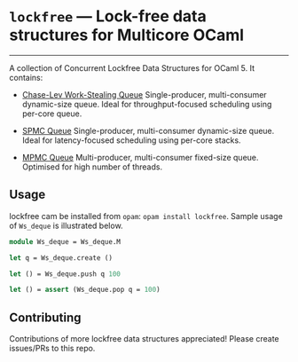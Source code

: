# `lockfree` — Lock-free data structures for Multicore OCaml
--------------------------------------------------------

A collection of Concurrent Lockfree Data Structures for OCaml 5. It contains:

* [Chase-Lev Work-Stealing Queue](src/ws_deque.mli) Single-producer, multi-consumer dynamic-size queue. Ideal for throughput-focused scheduling using per-core queue. 

* [SPMC Queue](src/spmc_queue.mli) Single-producer, multi-consumer dynamic-size queue. Ideal for latency-focused scheduling using per-core stacks.  
 
* [MPMC Queue](src/mpmc_queue.mli) Multi-producer, multi-consumer fixed-size queue. Optimised for high number of threads.
  
## Usage

lockfree cam be installed from `opam`: `opam install lockfree`. Sample usage of
`Ws_deque` is illustrated below.

```ocaml
module Ws_deque = Ws_deque.M

let q = Ws_deque.create ()

let () = Ws_deque.push q 100

let () = assert (Ws_deque.pop q = 100)
```

## Contributing

Contributions of more lockfree data structures appreciated! Please create
issues/PRs to this repo.
